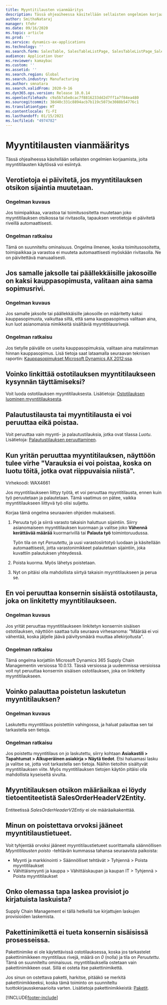 ```yaml
---
title: Myyntitilausten vianmääritys
description: Tässä ohjeaiheessa käsitellään sellaisten ongelmien korjaamista, joita myyntitilausten käytössä voi esiintyä.
author: SmithaNataraj
manager: tfehr
ms.date: 09/16/2020
ms.topic: article
ms.prod: ''
ms.service: dynamics-ax-applications
ms.technology: ''
ms.search.form: SalesTable, SalesTableListPage, SalesTableListPage_SalesCancelOrder
audience: Application User
ms.reviewer: kamaybac
ms.custom: ''
ms.assetid: ''
ms.search.region: Global
ms.search.industry: Manufacturing
ms.author: smnatara
ms.search.validFrom: 2020-9-16
ms.dyn365.ops.version: Release 10.0.14
ms.openlocfilehash: c9a5b7a5e8cac7f8816233dd2d7ff1a7f84ea480
ms.sourcegitcommit: 38d40c331c8894acb7b119c5073e3088b54776c1
ms.translationtype: HT
ms.contentlocale: fi-FI
ms.lasthandoff: 01/15/2021
ms.locfileid: "4974782"
---
```

# <a name="troubleshoot-sales-orders"></a>Myyntitilausten vianmääritys

Tässä ohjeaiheessa käsitellään sellaisten ongelmien korjaamista, joita myyntitilausten käytössä voi esiintyä.

## <a name="the-tax-information-isnt-updated-if-i-change-the-location-on-a-sales-order-header"></a>Verotietoja ei päivitetä, jos myyntitilauksen otsikon sijaintia muutetaan.

### <a name="issue-description"></a>Ongelman kuvaus

Jos toimipaikkaa, varastoa tai toimitusositetta muutetaan joko myyntitilauksen otsikossa tai rivitasolla, tapauksen verotietoja ei päivitetä riveillä automaattisesti.

### <a name="issue-resolution"></a>Ongelman ratkaisu

Tämä on suunniteltu ominaisuus. Ongelma ilmenee, koska toimitusosoitetta, toimipaikkaa ja varastoa ei muuteta automaattisesti myöskään rivitasolla. Ne on päivitettävä manuaalisesti.

## <a name="if-there-are-two-trade-agreements-for-the-same-period-or-overlapping-periods-the-same-agreement-line-is-always-selected"></a>Jos samalle jaksolle tai päällekkäisille jakosoille on kaksi kauppasopimusta, valitaan aina sama sopimusrivi.

### <a name="issue-description"></a>Ongelman kuvaus

Jos samalle jaksolle tai päällekkäisille jakosoille on määritetty kaksi kauppasopimusta, vaikuttaa siltä, että sama kauppasopimus valitaan aina, kun luot asianomaisia nimikkeitä sisältäviä myyntitilausrivejä.

### <a name="issue-resolution"></a>Ongelman ratkaisu

Jos tietylle päivälle on useita kauppasopimuksia, valitaan aina matalimman hinnan kauppasopimus. Lisä tietoja saat lataamalla seuraavan teknisen raportin: [Kauppasopimukset Microsoft Dynamics AX 2012:ssa](https://www.axug.com/HigherLogic/System/DownloadDocumentFile.ashx?DocumentFileKey=3396a3a8-1f48-4d85-8cd6-5fa982f62e90).

## <a name="can-i-link-a-purchase-order-to-a-sales-order-to-fulfill-demand"></a>Voinko linkittää ostotilauksen myyntitilaukseen kysynnän täyttämiseksi?

Voit luoda ostotilauksen myyntitilauksesta. Lisätietoja: [Ostotilauksen luominen myyntitilauksesta](tasks/create-purchase-order-sales-order.md).

## <a name="i-cant-cancel-or-delete-a-return-order-or-a-sales-order"></a>Palautustilausta tai myyntitilausta ei voi peruuttaa eikä poistaa.

Voit peruuttaa vain myynti- ja palautustilauksia, jotka ovat tilassa *Luotu*. Lisätietoja: [Palautustilauksen peruuttaminen](../service-management/cancel-return-order.md).

## <a name="when-i-try-to-cancel-a-sales-order-i-receive-a-reservations-cannot-be-removed-because-there-is-work-created-which-relies-on-the-reservations-error"></a>Kun yritän peruuttaa myyntitilauksen, näyttöön tulee virhe "Varauksia ei voi poistaa, koska on luotu töitä, jotka ovat riippuvaisia niistä".

Virhekoodi: WAX4661

Jos myyntitilaukseen liittyy työtä, et voi peruuttaa myyntitilausta, ennen kuin työ peruutetaan ja palautetaan. Tämä vaatimus on pätee, vaikka myyntitilaukseen liittyvä työ olisi suljettu.

Korjaa tämä ongelma seuraavien ohjeiden mukaisesti.

1. Peruuta työ ja siirrä varasto takaisin haluttuun sijaintiin. Siirry asianomaiseen myyntitilauksen kuormaan ja valitse joko **Vähennä kerättävää määrää** kuormarivillä tai **Palauta työ** toimintoruudussa.

    Työn tila on nyt *Peruutettu*, ja uusi varastosiirtotyö luodaan ja käsitellään automaattisesti, jotta varastonimikkeet palautetaan sijaintiin, joka kuvattiin palautuksen yhteydessä.

2. Poista kuorma. Myös lähetys poistetaan.
3. Nyt on pitäisi olla mahdollista siirtyä takaisin myyntitilaukseen ja perua se.

## <a name="i-cant-cancel-an-intercompany-purchase-order-that-is-linked-to-a-sales-order"></a>En voi peruuttaa konsernin sisäistä ostotilausta, joka on linkitetty myyntitilaukseen.

### <a name="issue-description"></a>Ongelman kuvaus

Jos yrität peruuttaa myyntitilaukseen linkitetyn konsernin sisäisen ostotilauksen, näyttöön saattaa tulla seuraava virhesanoma: "Määrää ei voi vähentää, koska jäljelle jäävä päivitysmäärä muuttaa allekirjoitusta".

### <a name="issue-resolution"></a>Ongelman ratkaisu

Tämä ongelma korjattiin Microsoft Dynamics 365 Supply Chain Managementin versiossa 10.0.13. Tässä versiossa ja uudemmissa versioissa voit nyt peruuttaa konsernin sisäisen ostotilauksen, joka on linkitetty myyntitilaukseen.

## <a name="can-i-restore-an-invoiced-sales-order-that-was-deleted"></a>Voinko palauttaa poistetun laskutetun myyntitilauksen?

### <a name="issue-description"></a>Ongelman kuvaus

Laskutettu myyntitilaus poistettiin vahingossa, ja haluat palauttaa sen tai tarkastella sen tietoja.

### <a name="issue-resolution"></a>Ongelman ratkaisu

Jos poistettu myyntitilaus on jo laskutettu, siirry kohtaan **Asiakastili \> Tapahtumat \> Alkuperäinen asiakirja \> Näytä tiedot**. Etsi haluamasi lasku ja valitse se, jotta voit tarkastella sen tietoja. Näihin tietoihin sisältyvät myyntitilauksen viite. Myös myyntitilauksen tietojen käytön pitäisi olla mahdollista kyseiseltä sivulta.

## <a name="the-deadline-of-a-sales-order-header-cant-be-found-in-the-salesorderheaderv2entity-data-entity"></a>Myyntitilauksen otsikon määräaikaa ei löydy tietoentiteetistä SalesOrderHeaderV2Entity.

Entiteetissä *SalesOrderHeaderV2Entiy* ei ole määräaikakenttää.

## <a name="i-must-delete-orphaned-sales-order-records"></a>Minun on poistettava orvoksi jääneet myyntitilaustietueet.

Voit tyhjentää orvoksi jääneet myyntitilaustietueet suorittamalla säännöllisen *Myyntitilausten poisto* -tehtävän kummassa tahansa seuraavista paikoista:

- Myynti ja markkinointi \> Säännölliset tehtävät \> Tyhjennä \> Poista myyntitilaukset
- Vähittäismyynti ja kauppa \> Vähittäiskaupan ja kaupan IT \> Tyhjennä \> Poista myyntitilaukset

## <a name="is-there-a-way-to-calculate-commissions-on-invoices-that-have-already-been-posted"></a>Onko olemassa tapa laskea provisiot jo kirjatuista laskuista?

Supply Chain Management ei tällä hetkellä tue kirjattujen laskujen provisioiden laskemista.

## <a name="a-bundle-item-isnt-supported-in-an-intercompany-process"></a>Pakettinimikettä ei tueta konsernin sisäisissä prosesseissa.

Pakettinimike ei ole käytettävissä ostotilauksessa, koska jos tarkastelet pakettinimikkeen myyntitilaus rivejä, määrä on *0* (nolla) ja tila on *Peruutettu*. Tämä on suunniteltu ominaisuus. myyntitilauksella ostetaan vain pakettinimikkeen osat. Sillä ei osteta itse pakettinimikettä.

Jos sinun on ostettava paketti, harkitse, pitääkö se merkitä pakettinimikkeeksi, koska tämä toiminto on suunniteltu tuottokirjausskenaarioita varten. Lisätietoja pakettinimikkeistä: [Paketit](../../finance/accounts-receivable/revenue-recognition-setup.md#bundles).


[!INCLUDE[footer-include](../../includes/footer-banner.md)]